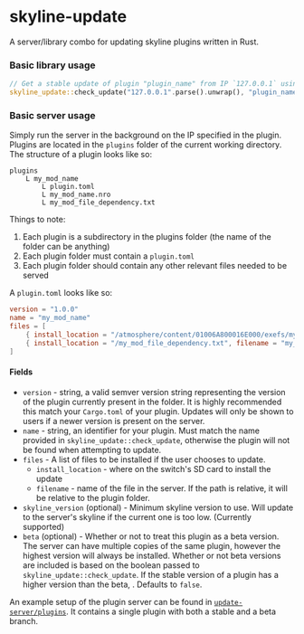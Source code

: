 # skyline-update

A server/library combo for updating skyline plugins written in Rust.

### Basic library usage

```rust
// Get a stable update of plugin "plugin_name" from IP `127.0.0.1` using the version in `Cargo.toml` to display the version of the current plugin
skyline_update::check_update("127.0.0.1".parse().unwrap(), "plugin_name", env!("CARGO_PKG_VERSION"), false);
```

### Basic server usage

Simply run the server in the background on the IP specified in the plugin. Plugins are located in the `plugins` folder of the current working directory. The structure of a plugin looks like so:

```
plugins
    L my_mod_name
        L plugin.toml
        L my_mod_name.nro
        L my_mod_file_dependency.txt
```

Things to note:

1. Each plugin is a subdirectory in the plugins folder (the name of the folder can be anything)
2. Each plugin folder must contain a `plugin.toml`
3. Each plugin folder should contain any other relevant files needed to be served

A `plugin.toml` looks like so:

```toml
version = "1.0.0"
name = "my_mod_name"
files = [
    { install_location = "/atmosphere/content/01006A800016E000/exefs/my_mod_name.nro", filename = "my_mod_name.nro" },
    { install_location = "/my_mod_file_dependency.txt", filename = "my_mod_file_dependency.txt" }
]
```

#### Fields

* `version` - string, a valid semver version string representing the version of the plugin currently present in the folder. It is highly recommended this match your `Cargo.toml` of your plugin. Updates will only be shown to users if a newer version is present on the server.
* `name` - string, an identifier for your plugin. Must match the name provided in `skyline_update::check_update`, otherwise the plugin will not be found when attempting to update.
* `files` - A list of files to be installed if the user chooses to update.
  * `install_location` - where on the switch's SD card to install the update
  * `filename` - name of the file in the server. If the path is relative, it will be relative to the plugin folder.
* `skyline_version` (optional) - Minimum skyline version to use. Will update to the server's skyline if the current one is too low. (Currently supported)
* `beta` (optional) - Whether or not to treat this plugin as a beta version. The server can have multiple copies of the same plugin, however the highest version will always be installed. Whether or not beta versions are included is based on the boolean passed to `skyline_update::check_update`. If the stable version of a plugin has a higher version than the beta, . Defaults to `false`.

An example setup of the plugin server can be found in [`update-server/plugins`](https://github.com/skyline-rs/skyline-update/tree/master/update-server/plugins). It contains a single plugin with both a stable and a beta branch. 
